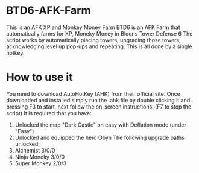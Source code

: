 # BTD6-AFK-Farm
This is an AFK XP and Monkey Money Farm
BTD6 is an AFK Farm that automatically farms for XP, Moneky Money in Bloons Tower Defense 6
The script works by automatically placing towers, upgrading those towers, acknowledging level up pop-ups and repeating. This is all done by a single hotkey. 
# How to use it
You need to download AutoHotKey (AHK) from their official site. 
Once downloaded and installed simply run the .ahk file by double clicking it
and pressing F3 to start, next follow the on-screen instructions. (F7 to stop the script)
It is required that you have:
1. Unlocked the map "Dark Castle" on easy with Deflation mode (under "Easy")
2. Unlocked and equipped the hero Obyn
The following upgrade paths unlocked:
3. Alchemist 3/0/0
4. Ninja Moneky 3/0/0
5. Super Monkey 2/0/3
